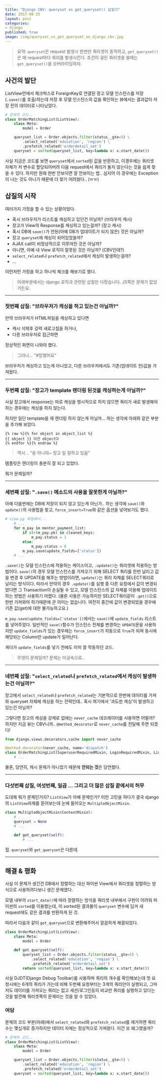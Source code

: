 ```yaml
---
title: "Django CBV: queryset vs get_queryset() 삽질기"
date: 2017-08-25
layout: post
categories:
- django
published: true
image: /img/queryset_vs_get_queryset_on_django_cbv.jpg
---
```


> 요약: `queryset`은 request 발생시 한번만 쿼리셋이 동작하고, `get_queryset()`은 매 request마다 쿼리를 발생시킨다. 조건이 걸린 쿼리셋을 쓸때는 `get_queryset()`을 오버라이딩하자.

## 사건의 발단

ListView안에서 체크박스로 ForeignKey로 연결된 장고 모델 인스턴스를 저장(`.save()`를 호출)하는데 저장 후 모델 인스턴스의 값을 확인하는 뷰에서는 결과값이 저장 전의 데이터로 나타났었다.

```python
# 문제의 코드..
class OrderMatchingList(ListView):
    class Meta:
        model = Order

    queryset_list = Order.objects.filter(status__gte=5) \
        .select_related('education', 'region') \
        .prefetch_related('orderdetail_set')
    queryset = sorted(queryset_list, key=lambda x: x.start_date())
```

사실 지금은 코드를 보면 `queryset`에서 `sorted`된 값을 반환하고, 이경우에는 쿼리셋 자체가 저 변수로 할당되어버려 다음 request에서 쿼리가 돌지 않는다는 것을 쉽게 찾을 수 있다. 하지만 원래 한번 안보이면 잘 안보이는 법.. 심지어 이 경우에는 Exception이 나는 것도 아니기 때문에 더 찾기 어려웠다.. (ㅠㅠ)

## 삽질의 시작

여러가지 가정을 할 수 있는 상황이었다.

- 혹시 브라우저가 리스트를 캐싱하고 있던건 아닐까? (브라우저 캐시)
- 장고가 View의 Response를 캐싱하고 있는걸까? (장고 캐시)
- 혹시 DB에 `save()`가 안된(아예 DB가 업데이트가 되지 않은) 것은 아닐까?
- 장고 `queryset`에 캐싱이 되어있었을까?
- AJAX call이 비정상적으로 이루어진 것은 아닐까?
- 아니면, 아예 내 View 로직이 잘못된 것은 아닐까? (CBV인데?)
- `select_related`나 `prefetch_related`에서 캐싱이 발생하는걸까?
- ...

이런저런 가정을 하고 하나씩 체크를 해보기로 했다.

> 아래부분에서는 django 로직과 관련된 삽질만 다뤘습니다. JS쪽은 문제가 없었거든요.

---

### 첫번째 삽질: "브라우저가 캐싱을 하고 있는건 아닐까?"

만약 브라우저가 HTML파일을 캐싱하고 있다면

- 캐시 삭제후 강력 새로고침을 하거나,
- 다른 브라우저로 접근하면

정상적인 화면이 나와야 했다.

> 그러나... "#망했어요"

브라우저가 캐싱하고 있는게 아니었고, 다른 브라우저에서도 기존(업데이트 전)값을 가져왔다.

---

### 두번째 삽질: "장고가 template 렌더링 된것을 캐싱하는게 아닐까?"

사실 장고에서 response는 따로 캐싱을 명시적으로 하지 않으면 쿼리가 새로 발생해야 하는 경우에는 캐싱을 하지 않는다. 

하지만 일단 template을 재 렌더링 하지 않는게 아닐까... 하는 생각에 아래와 같은 부분을 추가해 보았다.

```text
{% raw %}{% for object in object_list %}
{{ object }} 이건 object다 
{% endfor %}{% endraw %}
```

> 역시 .. "응 아니야~ 장고 일 잘하고 있음"

템플릿은 렌더링이 충분히 잘 되고 있었다.

뭐가 문제일까?

---

### 세번째 삽질: "`.save()` 메소드의 사용을 잘못한게 아닐까?"

아예 다음번에는 DB에 저장이 되지 않고 있는게 아닌가.. 하는 생각에 `save()`와 `update()`의 사용법을 찾고, `force_insert=True`와 같은 옵션을 넣어보기도 했다.

```python
# view.py 파일에서...
    # ...
    for m_pay in mentor_payment_list:
        if str(m_pay.pk) in cleaned_keys:
            m_pay.status = 1
        else:
            m_pay.status = 0
        m_pay.save(update_fields=['status'])
    # ...
```

`.save()`는 모델 인스턴스에 적용하는 케이스이고, `.update()`는 쿼리셋에 적용하는 방법이다. `save()`의 경우 모델 인스턴스를 가져오기 위해 SELECT 쿼리를 한번 날리고 값을 변경 후 UPDATE를 해주는 방법이라면, `update()`는 쿼리 자체를 SELECT쿼리로 날리는 방식이다. 따라서 만약의 경우 `.update()`를 실행 중 다른 요청에서 값이 변경되었다면 그 Transaction이 손실될 수 있고, 모델 인스턴스의 값 자체를 이용해 업데이트하는 방법은 사용하기 어렵다. (물론 사용은 가능하지만 SELECT쿼리같이 `.get()`으로 한번 가져와야 하기때문에 큰 의미는 없습니다. 여전히 중간에 값이 변경되었을 경우에 기존 값(get)에 대한 불가능하고요.)

`m_pay.save(update_fields=['status'])`에서는 `save()`에 `update_fields` 리스트를 넣어주었다. 일반적인 `save()`함수가 인스턴스 전체를 변경하는 `UPDATE`문을 사용하지만 `update_fields`가 있는 경우에는 `force_insert`가 자동으로 `True`가 되며 동시에 해당되는 Column만 update가 일어난다.

게다가 `update_fields`를 넣기 전에도 이미 잘 작동하던 코드.

> 무엇이 문제일까? 문제는 미궁속으로..

---

### 네번째 삽질: "`select_related`나 `prefetch_related`에서 캐싱이 발생하는건 아닐까?"

장고에서 `select_related`나 `prefetch_related`는 기본적으로 한번에 데이터를 가져와 queryset 자체에 캐싱을 하는 전략인데.. 혹시 여기에서 '과도한 캐싱'이 발생하고 있는건 아닐까?

그렇다면 장고의 캐싱을 강제로 없애는 `never_cache` 데코레이터를 사용하면 어떨까? 하지만 지금 뷰는 CBV니까.. `@method_decorator`로 `never_cache`를 전달해 주면 되겠다!

```python
from django.views.decorators.cache import never_cache

@method_decorator(never_cache, name='dispatch')
class OrderMatchingList(SuperuserRequiredMixin, LoginRequiredMixin, ListView):
    # ...
```

물론, 당연히, 캐시 문제가 아니었기 때문에 **안되는 것**은 당연했다.

---

### 다섯번째 삽질, 여섯번째, 일곱 ... 그리고 더 많은 삽질 끝에서의 허무

도대체 뭐가 문제인거지? `ListView`가 아예 문제인가? 이런 고민을 하다가 결국 django의 `ListView`자체를 뜯어보는데 눈에 들어오는 `MultipleObjectMixin`.

```python
class MultipleObjectMixin(ContextMixin):
    # ...
    queryset = None
    # ...

    def get_queryset(self):
        # ...
```

헐. `queryset`와 `get_queryset`은 다른데.

---

## 해결 & 평화

사실 이 문제가 생긴건 DB에서 정렬하는 대신 파이썬 View에서 쿼리셋을 정렬하는 방식으로 사용하려다보니 생긴 문제였다.

모델 내부의 `start_date()`에 따라 정렬하는 방식을 쿼리셋 내부에서 구현이 어려워 파이썬의 `sorted`를 이용했는데, 이 sorted된 결과물이 `queryset` 변수에 담겨 새 request에도 같은 결과를 반환하게 된 것.

따라서 다음과 같이 `get_queryset`으로 변환해주어서 깔끔하게 해결되었다. 

```python
class OrderMatchingList(ListView):
    class Meta:
        model = Order

    def get_queryset(self):
        queryset_list = Order.objects.filter(status__gte=5) \
            .select_related('education', 'region') \
            .prefetch_related('orderdetail_set')
        return sorted(queryset_list, key=lambda x: x.start_date())
```

사실 DJDT(Django Debug Toolbar)를 사용하며 쿼리의 개수를 확인해보는데 첫 요청시에는 6개의 쿼리가 가는데 비해 두번째 요청부터는 3개의 쿼리만이 실행되고, 그마저도 데이터를 가져오는 쿼리는 없고 세션/로그인등의 비교만 쿼리를 실행하고 있다는 것을 발견해 쿼리셋쪽의 문제라는 것을 알 수 있었다.

### 여담

문제의 코드 부분(아래)에서 `select_related`와 `prefetch_related`를 제거하면 쿼리수는 몇십개로 증가하지만 데이터 자체는 정상적으로 가져왔다. 이건 또 왜그랬을까?

```python
# 문제의 코드..
class OrderMatchingList(ListView):
    class Meta:
        model = Order

    queryset_list = Order.objects.filter(status__gte=5) \
        .select_related('education', 'region') \
        .prefetch_related('orderdetail_set')
    queryset = sorted(queryset_list, key=lambda x: x.start_date())
```